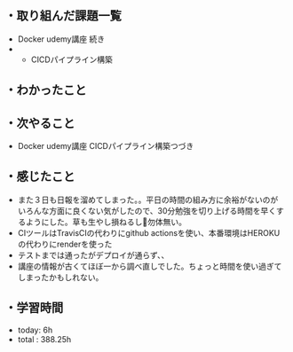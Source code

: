 ## ・取り組んだ課題一覧
- Docker udemy講座 続き　
-  - CICDパイプライン構築

## ・わかったこと

## ・次やること
- Docker udemy講座  CICDパイプライン構築つづき

## ・感じたこと
- また３日も日報を溜めてしまった。。平日の時間の組み方に余裕がないのがいろんな方面に良くない気がしたので、30分勉強を切り上げる時間を早くするようにした。草も生やし損ねるし🌱勿体無い。
- CIツールはTravisCIの代わりにgithub actionsを使い、本番環境はHEROKUの代わりにrenderを使った
- テストまでは通ったがデプロイが通らず、、
- 講座の情報が古くてほぼ一から調べ直しでした。ちょっと時間を使い過ぎてしまったかもしれない。

## ・学習時間
- today:   6h
- total  : 388.25h